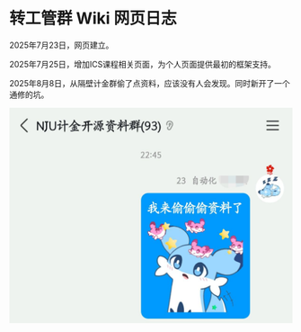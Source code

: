 # 转工管群 Wiki 网页日志

2025年7月23日，网页建立。

2025年7月25日，增加ICS课程相关页面，为个人页面提供最初的框架支持。

2025年8月8日，从隔壁计金群偷了点资料，应该没有人会发现。同时新开了一个通修的坑。

![疾旋鼬在偷资料](8-8.jpg)